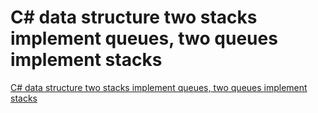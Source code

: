 # C# data structure two stacks implement queues, two queues implement stacks
[C# data structure two stacks implement queues, two queues implement stacks](https://aiwithcloud.com/2022/09/15/c_data_structure_two_stacks_implement_queues_two_queues_implement_stacks/)